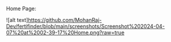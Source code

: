 Home Page:

![alt text]https://github.com/MohanRaj-Dev/fertifinder/blob/main/screenshots/Screenshot%202024-04-07%20at%2002-39-17%20Home.png?raw=true
